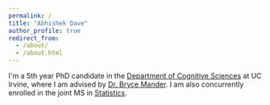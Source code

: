 ```yaml
---
permalink: /
title: "Abhishek Dave"
author_profile: true
redirect_from: 
  - /about/
  - /about.html
---
```


I'm a 5th year PhD candidate in the [Department of Cognitive Sciences](https://www.cogsci.uci.edu/) at  UC Irvine, where I am advised by [Dr. Bryce Mander](https://www.faculty.uci.edu/profile/?facultyId=6367). I am also concurrently enrolled in the joint MS in [Statistics](https://www.stat.uci.edu). 



